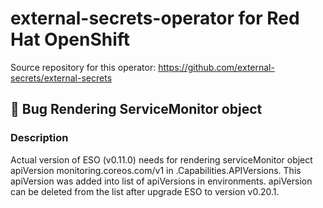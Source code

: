 # external-secrets-operator for Red Hat OpenShift

Source repository for this operator: https://github.com/external-secrets/external-secrets

## 🐞 Bug Rendering ServiceMonitor object

### Description

Actual version of ESO (v0.11.0) needs for rendering serviceMonitor object apiVersion monitoring.coreos.com/v1 in .Capabilities.APIVersions. This apiVersion was added into list of apiVersions in environments. apiVersion can be deleted from the list after upgrade ESO to version v0.20.1.
